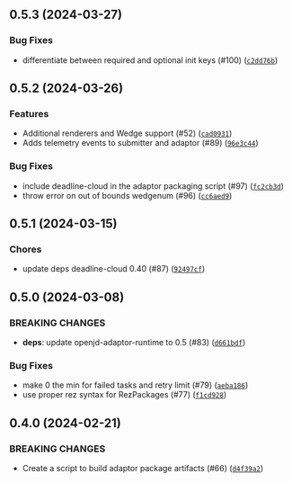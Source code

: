 ## 0.5.3 (2024-03-27)



### Bug Fixes
* differentiate between required and optional init keys (#100) ([`c2dd76b`](https://github.com/aws-deadline/deadline-cloud-for-houdini/commit/c2dd76b34be516c0781a370c97e2d353d0f9b7f5))

## 0.5.2 (2024-03-26)


### Features
* Additional renderers and Wedge support (#52) ([`cad0931`](https://github.com/aws-deadline/deadline-cloud-for-houdini/commit/cad0931c60b1bc42117ed8d1c3233925ecd42e26))
* Adds telemetry events to submitter and adaptor (#89) ([`96e3c44`](https://github.com/aws-deadline/deadline-cloud-for-houdini/commit/96e3c44e85bda47dfb59fae9580485e1592316c0))

### Bug Fixes
* include deadline-cloud in the adaptor packaging script (#97) ([`fc2cb3d`](https://github.com/aws-deadline/deadline-cloud-for-houdini/commit/fc2cb3d619126fb9ca291ec090fa297b773fe558))
* throw error on out of bounds wedgenum (#96) ([`cc6aed9`](https://github.com/aws-deadline/deadline-cloud-for-houdini/commit/cc6aed9a16a1a4152ed625738d351d20a5fbf885))

## 0.5.1 (2024-03-15)

### Chores
* update deps deadline-cloud 0.40 (#87) ([`92497cf`](https://github.com/aws-deadline/deadline-cloud-for-houdini/commit/92497cf0f3d116249f0c126bbbe30902286dd0b1))

## 0.5.0 (2024-03-08)

### BREAKING CHANGES
* **deps**: update openjd-adaptor-runtime to 0.5 (#83) ([`d661bdf`](https://github.com/aws-deadline/deadline-cloud-for-houdini/commit/d661bdfd993733fdf401a3ffe34c23ba7dc8ca19))


### Bug Fixes
* make 0 the min for failed tasks and retry limit (#79) ([`aeba186`](https://github.com/aws-deadline/deadline-cloud-for-houdini/commit/aeba18620d7f3ac8ba4c177de547f6ace5856b9a))
* use proper rez syntax for RezPackages (#77) ([`f1cd928`](https://github.com/aws-deadline/deadline-cloud-for-houdini/commit/f1cd9287e910d7e47adaff04b782312a36a561be))

## 0.4.0 (2024-02-21)

### BREAKING CHANGES
* Create a script to build adaptor package artifacts (#66) ([`d4f39a2`](https://github.com/aws-deadline/deadline-cloud-for-houdini/commit/d4f39a2e4bc959e5edb326d42c87e81bdfb6bfa4))



